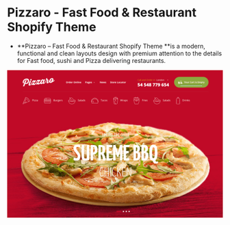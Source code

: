 # Pizzaro - Fast Food & Restaurant Shopify Theme

* **Pizzaro – Fast Food & Restaurant Shopify Theme **is a modern, functional and clean layouts design with premium attention to the details for Fast food, sushi and Pizza delivering restaurants.

![](/assets/pizzaro.png)



